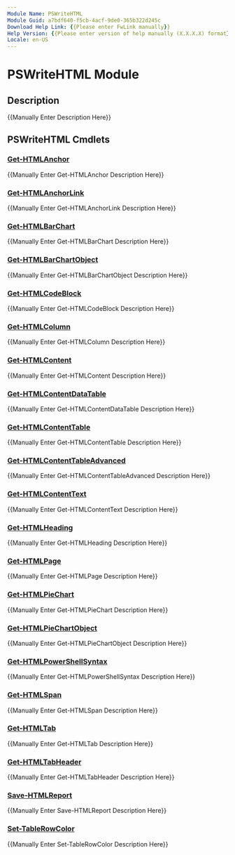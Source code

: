 ```yaml
---
Module Name: PSWriteHTML
Module Guid: a7bdf640-f5cb-4acf-9de0-365b322d245c
Download Help Link: {{Please enter FwLink manually}}
Help Version: {{Please enter version of help manually (X.X.X.X) format}}
Locale: en-US
---
```


# PSWriteHTML Module
## Description
{{Manually Enter Description Here}}

## PSWriteHTML Cmdlets
### [Get-HTMLAnchor](Get-HTMLAnchor.md)
{{Manually Enter Get-HTMLAnchor Description Here}}

### [Get-HTMLAnchorLink](Get-HTMLAnchorLink.md)
{{Manually Enter Get-HTMLAnchorLink Description Here}}

### [Get-HTMLBarChart](Get-HTMLBarChart.md)
{{Manually Enter Get-HTMLBarChart Description Here}}

### [Get-HTMLBarChartObject](Get-HTMLBarChartObject.md)
{{Manually Enter Get-HTMLBarChartObject Description Here}}

### [Get-HTMLCodeBlock](Get-HTMLCodeBlock.md)
{{Manually Enter Get-HTMLCodeBlock Description Here}}

### [Get-HTMLColumn](Get-HTMLColumn.md)
{{Manually Enter Get-HTMLColumn Description Here}}

### [Get-HTMLContent](Get-HTMLContent.md)
{{Manually Enter Get-HTMLContent Description Here}}

### [Get-HTMLContentDataTable](Get-HTMLContentDataTable.md)
{{Manually Enter Get-HTMLContentDataTable Description Here}}

### [Get-HTMLContentTable](Get-HTMLContentTable.md)
{{Manually Enter Get-HTMLContentTable Description Here}}

### [Get-HTMLContentTableAdvanced](Get-HTMLContentTableAdvanced.md)
{{Manually Enter Get-HTMLContentTableAdvanced Description Here}}

### [Get-HTMLContentText](Get-HTMLContentText.md)
{{Manually Enter Get-HTMLContentText Description Here}}

### [Get-HTMLHeading](Get-HTMLHeading.md)
{{Manually Enter Get-HTMLHeading Description Here}}

### [Get-HTMLPage](Get-HTMLPage.md)
{{Manually Enter Get-HTMLPage Description Here}}

### [Get-HTMLPieChart](Get-HTMLPieChart.md)
{{Manually Enter Get-HTMLPieChart Description Here}}

### [Get-HTMLPieChartObject](Get-HTMLPieChartObject.md)
{{Manually Enter Get-HTMLPieChartObject Description Here}}

### [Get-HTMLPowerShellSyntax](Get-HTMLPowerShellSyntax.md)
{{Manually Enter Get-HTMLPowerShellSyntax Description Here}}

### [Get-HTMLSpan](Get-HTMLSpan.md)
{{Manually Enter Get-HTMLSpan Description Here}}

### [Get-HTMLTab](Get-HTMLTab.md)
{{Manually Enter Get-HTMLTab Description Here}}

### [Get-HTMLTabHeader](Get-HTMLTabHeader.md)
{{Manually Enter Get-HTMLTabHeader Description Here}}

### [Save-HTMLReport](Save-HTMLReport.md)
{{Manually Enter Save-HTMLReport Description Here}}

### [Set-TableRowColor](Set-TableRowColor.md)
{{Manually Enter Set-TableRowColor Description Here}}

